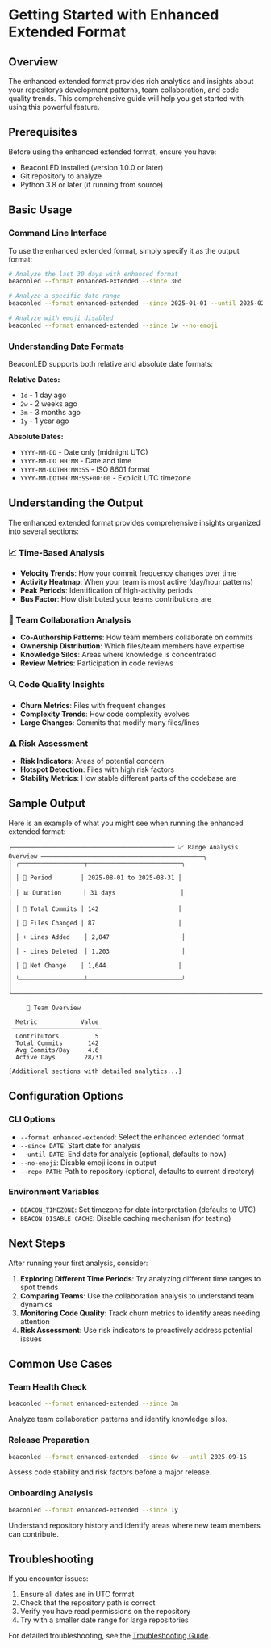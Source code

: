 # Getting Started with Enhanced Extended Format

## Overview

The enhanced extended format provides rich analytics and insights about your repositorys development patterns, team collaboration, and code quality trends. This comprehensive guide will help you get started with using this powerful feature.

## Prerequisites

Before using the enhanced extended format, ensure you have:
- BeaconLED installed (version 1.0.0 or later)
- Git repository to analyze
- Python 3.8 or later (if running from source)

## Basic Usage

### Command Line Interface

To use the enhanced extended format, simply specify it as the output format:

```bash
# Analyze the last 30 days with enhanced format
beaconled --format enhanced-extended --since 30d

# Analyze a specific date range
beaconled --format enhanced-extended --since 2025-01-01 --until 2025-02-01

# Analyze with emoji disabled
beaconled --format enhanced-extended --since 1w --no-emoji
```

### Understanding Date Formats

BeaconLED supports both relative and absolute date formats:

**Relative Dates:**
- `1d` - 1 day ago
- `2w` - 2 weeks ago
- `3m` - 3 months ago
- `1y` - 1 year ago

**Absolute Dates:**
- `YYYY-MM-DD` - Date only (midnight UTC)
- `YYYY-MM-DD HH:MM` - Date and time
- `YYYY-MM-DDTHH:MM:SS` - ISO 8601 format
- `YYYY-MM-DDTHH:MM:SS+00:00` - Explicit UTC timezone

## Understanding the Output

The enhanced extended format provides comprehensive insights organized into several sections:

### 📈 Time-Based Analysis
- **Velocity Trends**: How your commit frequency changes over time
- **Activity Heatmap**: When your team is most active (day/hour patterns)
- **Peak Periods**: Identification of high-activity periods
- **Bus Factor**: How distributed your teams contributions are

### 👥 Team Collaboration Analysis
- **Co-Authorship Patterns**: How team members collaborate on commits
- **Ownership Distribution**: Which files/team members have expertise
- **Knowledge Silos**: Areas where knowledge is concentrated
- **Review Metrics**: Participation in code reviews

### 🔍 Code Quality Insights
- **Churn Metrics**: Files with frequent changes
- **Complexity Trends**: How code complexity evolves
- **Large Changes**: Commits that modify many files/lines

### ⚠️ Risk Assessment
- **Risk Indicators**: Areas of potential concern
- **Hotspot Detection**: Files with high risk factors
- **Stability Metrics**: How stable different parts of the codebase are

## Sample Output

Here is an example of what you might see when running the enhanced extended format:

```
╭───────────────────────────────────────────── 📈 Range Analysis Overview ─────────────────────────────────────────────╮
│ ╭──────────────────┬──────────────────────────╮                                                                      │
│ │ 📅 Period        │ 2025-08-01 to 2025-08-31 │                                                                      │
│ │ 📊 Duration      │ 31 days                  │                                                                      │
│ │ 🔢 Total Commits │ 142                      │                                                                      │
│ │ 📂 Files Changed │ 87                       │                                                                      │
│ │ + Lines Added    │ 2,847                    │                                                                      │
│ │ - Lines Deleted  │ 1,203                    │                                                                      │
│ │ 🔄 Net Change    │ 1,644                    │                                                                      │
│ ╰──────────────────┴──────────────────────────╯                                                                      │
╰──────────────────────────────────────────────────────────────────────────────────────────────────────────────────────╯

     👥 Team Overview      
                           
  Metric            Value  
 ───────────────────────── 
  Contributors          5  
  Total Commits       142  
  Avg Commits/Day     4.6  
  Active Days        28/31 

[Additional sections with detailed analytics...]
```

## Configuration Options

### CLI Options

- `--format enhanced-extended`: Select the enhanced extended format
- `--since DATE`: Start date for analysis
- `--until DATE`: End date for analysis (optional, defaults to now)
- `--no-emoji`: Disable emoji icons in output
- `--repo PATH`: Path to repository (optional, defaults to current directory)

### Environment Variables

- `BEACON_TIMEZONE`: Set timezone for date interpretation (defaults to UTC)
- `BEACON_DISABLE_CACHE`: Disable caching mechanism (for testing)

## Next Steps

After running your first analysis, consider:

1. **Exploring Different Time Periods**: Try analyzing different time ranges to spot trends
2. **Comparing Teams**: Use the collaboration analysis to understand team dynamics
3. **Monitoring Code Quality**: Track churn metrics to identify areas needing attention
4. **Risk Assessment**: Use risk indicators to proactively address potential issues

## Common Use Cases

### Team Health Check
```bash
beaconled --format enhanced-extended --since 3m
```
Analyze team collaboration patterns and identify knowledge silos.

### Release Preparation
```bash
beaconled --format enhanced-extended --since 6w --until 2025-09-15
```
Assess code stability and risk factors before a major release.

### Onboarding Analysis
```bash
beaconled --format enhanced-extended --since 1y
```
Understand repository history and identify areas where new team members can contribute.

## Troubleshooting

If you encounter issues:

1. Ensure all dates are in UTC format
2. Check that the repository path is correct
3. Verify you have read permissions on the repository
4. Try with a smaller date range for large repositories

For detailed troubleshooting, see the [Troubleshooting Guide](../troubleshooting/common-issues.md).
